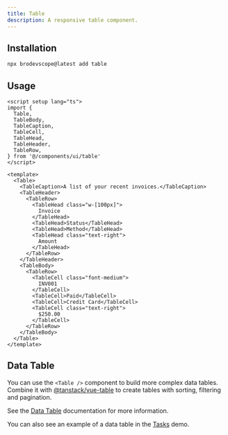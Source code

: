 ```yaml
---
title: Table
description: A responsive table component.
---
```


<ComponentPreview name="TableDemo" />

## Installation

```bash
npx brodevscope@latest add table
```

## Usage

```vue
<script setup lang="ts">
import {
  Table,
  TableBody,
  TableCaption,
  TableCell,
  TableHead,
  TableHeader,
  TableRow,
} from '@/components/ui/table'
</script>

<template>
  <Table>
    <TableCaption>A list of your recent invoices.</TableCaption>
    <TableHeader>
      <TableRow>
        <TableHead class="w-[100px]">
          Invoice
        </TableHead>
        <TableHead>Status</TableHead>
        <TableHead>Method</TableHead>
        <TableHead class="text-right">
          Amount
        </TableHead>
      </TableRow>
    </TableHeader>
    <TableBody>
      <TableRow>
        <TableCell class="font-medium">
          INV001
        </TableCell>
        <TableCell>Paid</TableCell>
        <TableCell>Credit Card</TableCell>
        <TableCell class="text-right">
          $250.00
        </TableCell>
      </TableRow>
    </TableBody>
  </Table>
</template>
```

## Data Table

You can use the `<Table />` component to build more complex data tables. Combine it with [@tanstack/vue-table](https://tanstack.com/table/v8) to create tables with sorting, filtering and pagination.

See the [Data Table](/docs/components/data-table) documentation for more information.

You can also see an example of a data table in the [Tasks](/examples/tasks) demo.
